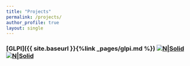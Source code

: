```yaml
---
title: "Projects"
permalink: /projects/
author_profile: true
layout: single
---
```

### [GLPI]({{ site.baseurl }}{%link _pages/glpi.md %}) [![N|Solid](https://www.powershellgallery.com/Content/Images/Branding/PackageDefaultIcon.png)](https://www.powershellgallery.com/packages/GlpiTools/1.5.0) [![N|Solid](https://images.zapier.com/storage/services/5a67ba06cd2c1c87baadac29145f18a2.128x128.png?format=jpg&background=f1f4f5)](https://github.com/wpietrzakpl/GlpiTools)